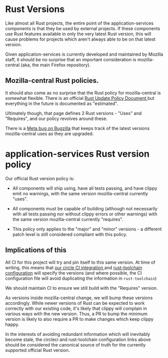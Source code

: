 # Rust Versions

Like almost all Rust projects, the entire point of the application-services
components is that they be used by external projects. If these components
use Rust features available in only the very latest Rust version, this will
cause problems for projects which aren't always able to be on that latest
version.

Given application-services is currently developed and maintained by Mozilla
staff, it should be no surprise that an important consideration is
mozilla-central (aka, the main Firefox repository).

## Mozilla-central Rust policies.

It should also come as no surprise that the Rust policy for mozilla-central
is somewhat flexible. There is an official [Rust Update Policy Document
](https://firefox-source-docs.mozilla.org/writing-rust-code/update-policy.html)
but everything in the future is documented as "estimated".

Ultimately though, that page defines 2 Rust versions - "Uses" and "Requires",
and our policy revolves around these.

There is a [Meta bug on Bugzilla](https://bugzilla.mozilla.org/show_bug.cgi?id=1504858) that keeps
track of the latest versions mozilla-central uses as they are upgraded.

# application-services Rust version policy

Our official Rust version policy is:

* All components will ship using, have all tests passing, and have clippy emit
  no warnings, with the same version mozilla-central currently "uses".

* All components  must be capable of building (although not necessarily with
  all tests passing nor without clippy errors or other warnings) with the same
  version mozilla-central currently "requires".

* This policy only applies to the "major" and "minor" versions - a different
  patch level is still considered compliant with this policy.

## Implications of this

All CI for this project will try and pin itself to this same version. At
time of writing, this means that [our circle CI integration
](https://github.com/mozilla/application-services/blob/main/.circleci/config.yml) and
[rust-toolchain configuration](https://github.com/mozilla/application-services/blob/main/rust-toolchain)
will specify the versions (and where possible, the CI configuration file will
avoid duplicating the information in `rust-toolchain`)

We should maintain CI to ensure we still build with the "Requires" version.

As versions inside mozilla-central change, we will bump these versions
accordingly. While newer versions of Rust can be expected to work correctly
with our existing code, it's likely that clippy will complain in various ways
with the new version. Thus, a PR to bump the minimum version is likely to also
require a PR to make changes which keep clippy happy.

In the interests of avoiding redundant information which will inevitably
become stale, the circleci and rust-toolchain configuration links above
should be considered the canonical source of truth for the currently supported
official Rust version.
